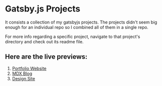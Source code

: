 # Gatsby.js Projects

It consists a collection of my gatsbyjs projects. The projects didn't seem big enough for an individual repo so I combined all of them in a single repo.

For more info regarding a specific project, navigate to that project's directory and check out its readme file.

## Here are the live previews:

1. [Portfolio Website](https://portfoliowebsite-gatsby-dk.netlify.app/)
2. [MDX Blog](https://mdxblog-gatsby-dk.netlify.app/)
3. [Design Site](https://designsite-gatsby-dk.netlify.app/)
